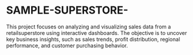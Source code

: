 # SAMPLE-SUPERSTORE-
This project focuses on analyzing and visualizing sales data from a retailsuperstore  using interactive dashboards. The objective is to uncover key business insights, such as sales trends,  profit distribution, regional performance, and customer purchasing behavior.
